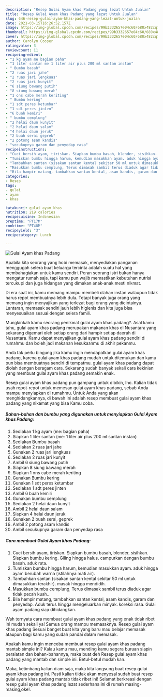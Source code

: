 ```yaml
---
description: "Resep Gulai Ayam khas Padang yang lezat Untuk Jualan"
title: "Resep Gulai Ayam khas Padang yang lezat Untuk Jualan"
slug: 646-resep-gulai-ayam-khas-padang-yang-lezat-untuk-jualan
date: 2021-03-15T16:26:52.157Z
image: https://img-global.cpcdn.com/recipes/99b3332657e04c60/680x482cq70/gulai-ayam-khas-padang-foto-resep-utama.jpg
thumbnail: https://img-global.cpcdn.com/recipes/99b3332657e04c60/680x482cq70/gulai-ayam-khas-padang-foto-resep-utama.jpg
cover: https://img-global.cpcdn.com/recipes/99b3332657e04c60/680x482cq70/gulai-ayam-khas-padang-foto-resep-utama.jpg
author: Carolyn Cooper
ratingvalue: 3
reviewcount: 11
recipeingredient:
- "1 kg ayam me bagian paha"
- "1 liter santan me 1 liter air plus 200 ml santan instan"
- " Bumbu basah"
- "2 ruas jari jahe"
- "2 ruas jari lengkuas"
- "2 ruas jari kunyit"
- "6 siung bawang putih"
- "8 siung bawang merah"
- "1 ons cabe merah keriting"
- " Bumbu kering"
- "1 sdt peres ketumbar"
- "1 sdt peres jinten"
- "6 buah kemiri"
- " bumbu cemplung"
- "2 helai daun kunyit"
- "2 helai daun salam"
- "4 helai daun jeruk"
- "2 buah serai geprek"
- "2 potong asam kandis"
- "secukupnya garam dan penyedap rasa"
recipeinstructions:
- "Cuci bersih ayam, tiriskan. Siapkan bumbu basah, blender, sisihkan. Siapkan bumbu kering. Giling hingga halus. campurkan dengan bumbu basah. aduk rata."
- "Tumiskan bumbu hingga harum, kemudian masukkan ayam. aduk hingga ayam berubah warna (istilahnya mati air)."
- "Tambahkan santan (sisakan santan kental sekitar 50 ml untuk dimasukkan terakhir). masak hingga mendidih."
- "Masukkan bumbu cemplung, Terus dimasak sambil terus diaduk agar tidak pecah kuah.."
- "Bila hampir matang, tambahkan santan kental, asam kandis, garam dan penyedap. Aduk terus hingga mengeluarkan minyak. koreksi rasa. Gulai ayam padang siap dihidangkan."
categories:
- Resep
tags:
- gulai
- ayam
- khas

katakunci: gulai ayam khas 
nutrition: 219 calories
recipecuisine: Indonesian
preptime: "PT17M"
cooktime: "PT48M"
recipeyield: "3"
recipecategory: Lunch

---
```



![Gulai Ayam khas Padang](https://img-global.cpcdn.com/recipes/99b3332657e04c60/680x482cq70/gulai-ayam-khas-padang-foto-resep-utama.jpg)

Apabila kita seorang yang hobi memasak, menyediakan panganan menggugah selera buat keluarga tercinta adalah suatu hal yang membahagiakan untuk kamu sendiri. Peran seorang istri bukan hanya mengatur rumah saja, tapi kamu pun wajib memastikan kebutuhan nutrisi tercukupi dan juga hidangan yang dimakan anak-anak mesti nikmat.

Di era  saat ini, kamu memang mampu membeli olahan instan walaupun tidak harus repot membuatnya lebih dulu. Tetapi banyak juga orang yang memang ingin menyajikan yang terlezat bagi orang yang dicintainya. Lantaran, memasak sendiri jauh lebih higienis dan kita juga bisa menyesuaikan sesuai dengan selera famili. 



Mungkinkah kamu seorang penikmat gulai ayam khas padang?. Asal kamu tahu, gulai ayam khas padang merupakan makanan khas di Nusantara yang sekarang digemari oleh setiap orang dari hampir setiap daerah di Nusantara. Kamu dapat menyajikan gulai ayam khas padang sendiri di rumahmu dan boleh jadi makanan kesukaanmu di akhir pekanmu.

Anda tak perlu bingung jika kamu ingin mendapatkan gulai ayam khas padang, karena gulai ayam khas padang mudah untuk ditemukan dan kamu pun bisa membuatnya sendiri di tempatmu. gulai ayam khas padang dapat diolah dengan beragam cara. Sekarang sudah banyak sekali cara kekinian yang membuat gulai ayam khas padang semakin enak.

Resep gulai ayam khas padang pun gampang untuk dibikin, lho. Kalian tidak usah repot-repot untuk memesan gulai ayam khas padang, sebab Anda mampu menyiapkan di rumahmu. Untuk Anda yang akan menghidangkannya, di bawah ini adalah resep membuat gulai ayam khas padang yang nikamat yang bisa Kamu coba.

<!--inarticleads1-->

##### Bahan-bahan dan bumbu yang digunakan untuk menyiapkan Gulai Ayam khas Padang:

1. Sediakan 1 kg ayam (me: bagian paha)
1. Siapkan 1 liter santan (me: 1 liter air plus 200 ml santan instan)
1. Sediakan  Bumbu basah
1. Sediakan 2 ruas jari jahe
1. Gunakan 2 ruas jari lengkuas
1. Sediakan 2 ruas jari kunyit
1. Ambil 6 siung bawang putih
1. Siapkan 8 siung bawang merah
1. Siapkan 1 ons cabe merah keriting
1. Gunakan  Bumbu kering
1. Gunakan 1 sdt peres ketumbar
1. Sediakan 1 sdt peres jinten
1. Ambil 6 buah kemiri
1. Gunakan  bumbu cemplung
1. Sediakan 2 helai daun kunyit
1. Ambil 2 helai daun salam
1. Siapkan 4 helai daun jeruk
1. Gunakan 2 buah serai, geprek
1. Ambil 2 potong asam kandis
1. Ambil secukupnya garam dan penyedap rasa




<!--inarticleads2-->

##### Cara membuat Gulai Ayam khas Padang:

1. Cuci bersih ayam, tiriskan. Siapkan bumbu basah, blender, sisihkan. Siapkan bumbu kering. Giling hingga halus. campurkan dengan bumbu basah. aduk rata.
1. Tumiskan bumbu hingga harum, kemudian masukkan ayam. aduk hingga ayam berubah warna (istilahnya mati air).
1. Tambahkan santan (sisakan santan kental sekitar 50 ml untuk dimasukkan terakhir). masak hingga mendidih.
1. Masukkan bumbu cemplung, Terus dimasak sambil terus diaduk agar tidak pecah kuah..
1. Bila hampir matang, tambahkan santan kental, asam kandis, garam dan penyedap. Aduk terus hingga mengeluarkan minyak. koreksi rasa. Gulai ayam padang siap dihidangkan.




Wah ternyata cara membuat gulai ayam khas padang yang enak tidak ribet ini mudah sekali ya! Semua orang mampu memasaknya. Resep gulai ayam khas padang Sesuai banget buat kita yang baru mau belajar memasak ataupun bagi kamu yang sudah pandai dalam memasak.

Apakah kamu ingin mencoba membuat resep gulai ayam khas padang mantab simple ini? Kalau kamu mau, mending kamu segera buruan siapin peralatan dan bahan-bahannya, maka buat deh Resep gulai ayam khas padang yang mantab dan simple ini. Betul-betul mudah kan. 

Maka, ketimbang kalian diam saja, maka kita langsung buat resep gulai ayam khas padang ini. Pasti kalian tiidak akan menyesal sudah buat resep gulai ayam khas padang mantab tidak ribet ini! Selamat berkreasi dengan resep gulai ayam khas padang lezat sederhana ini di rumah masing-masing,oke!.

